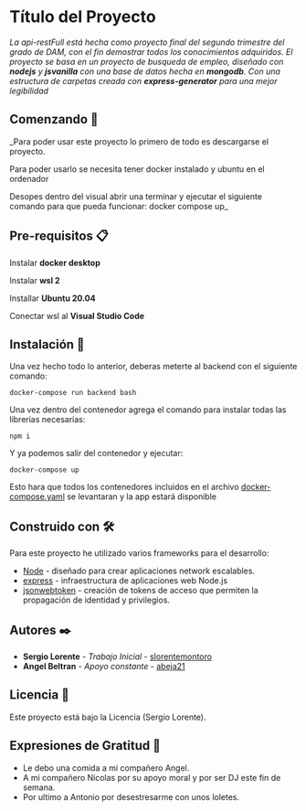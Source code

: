 # Título del Proyecto

_La api-restFull está hecha como proyecto final del segundo trimestre del grado de DAM, con el fin demostrar todos los conocimientos adquiridos. El proyecto se basa en un proyecto de busqueda de empleo, diseñado con **nodejs** y **jsvanilla** con una base de datos hecha en **mongodb**. Con una estructura de carpetas creada con **express-generator** para una mejor legibilidad_



## Comenzando 🚀

_Para poder usar este proyecto lo primero de todo es descargarse el proyecto.

Para poder usarlo se necesita tener docker instalado y ubuntu en el ordenador

Desopes dentro del visual abrir una terminar y ejecutar el siguiente comando para que pueda funcionar: docker compose up_




## Pre-requisitos 📋

Instalar **docker desktop**

Instalar **wsl 2**

Installar **Ubuntu 20.04**

Conectar wsl al **Visual Studio Code**



## Instalación 🔧

Una vez hecho todo lo anterior, deberas meterte al backend con el siguiente comando:

    docker-compose run backend bash

Una vez dentro del contenedor agrega el comando para instalar todas las librerias necesarias:

    npm i

Y ya podemos salir del contenedor y ejecutar:

    docker-compose up

Esto hara que todos los contenedores incluidos en el archivo [docker-compose.yaml](#https://github.com/CAMPUSCAMARAFP2021/API_Sergio/blob/master/docker-compose.yaml) se levantaran y la app estará disponible




## Construido con 🛠️

Para este proyecto he utilizado varios frameworks para el desarrollo:

* [Node](https://nodejs.org/es/) - diseñado para crear aplicaciones network escalables.
* [express](https://expressjs.com/es/) - infraestructura de aplicaciones web Node.js
* [jsonwebtoken](https://auth0.com/resources/ebooks/jwt-handbook/email?utm_source=google&utm_medium=cpc&utm_term=-g-json%20web%20token&pm=true&utm_campaign=spain-es-generic-kw_targeted&gclid=Cj0KCQiA3-yQBhD3ARIsAHuHT66FP8q8f_Zz3HRaWsAcoR4mlMQNsxJf5ocgY3WPHFz-Tydiow65_MkaApn7EALw_wcB) - creación de tokens de acceso que permiten la propagación de identidad y privilegios.




## Autores ✒️

* **Sergio Lorente** - *Trabajo Inicial* - [slorentemontoro](#https://github.com/slorentemontoro)
* **Angel Beltran** - *Apoyo constante* - [abeja21](#https://github.com/abeja21)




## Licencia 📄

Este proyecto está bajo la Licencia (Sergio Lorente).




## Expresiones de Gratitud 🎁

* Le debo una comida a mi compañero Angel.
* A mi compañero Nicolas por su apoyo moral y por ser DJ este fin de semana.
* Por ultimo a Antonio por desestresarme con unos loletes.